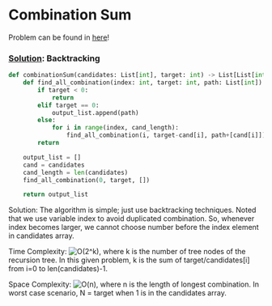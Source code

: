 # Combination Sum

Problem can be found in [here](https://leetcode.com/problems/combination-sum)!

### [Solution](/Array/39-CombinationSum/solution.py): Backtracking

```python
def combinationSum(candidates: List[int], target: int) -> List[List[int]]:
    def find_all_combination(index: int, target: int, path: List[int]):
        if target < 0:
            return
        elif target == 0:
            output_list.append(path)
        else:
            for i in range(index, cand_length):
                find_all_combination(i, target-cand[i], path+[cand[i]])
        return

    output_list = []
    cand = candidates
    cand_length = len(candidates)
    find_all_combination(0, target, [])

    return output_list
```

Solution: The algorithm is simple; just use backtracking techniques. Noted that we use variable index to avoid duplicated combination. So, whenever index becomes larger, we cannot choose number before the index element in candidates array.

Time Complexity: ![O(2^k)](https://latex.codecogs.com/svg.image?\inline&space;O(2^k)), where k is the number of tree nodes of the recursion tree. In this given problem, k is the sum of target/candidates[i] from i=0 to len(candidates)-1.

Space Complexity:  ![O(n)](https://latex.codecogs.com/svg.image?\inline&space;O(n)), where n is the length of longest combination. In worst case scenario, N = target when 1 is in the candidates array.
